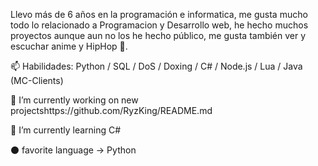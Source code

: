 Llevo más de 6 años en la programación e informatica, me gusta mucho todo lo relacionado a Programacion y Desarrollo web, he hecho muchos proyectos aunque aun no los he hecho público, me gusta también ver y escuchar anime y HipHop 👀.

📫 Habilidades: Python / SQL / DoS /  Doxing / C# / Node.js / Lua / Java (MC-Clients)

🌱 I’m currently working on new projectshttps://github.com/RyzKing/README.md

💞️ I’m currently learning C#

⚫ favorite language -> Python
